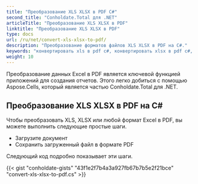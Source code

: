 ```yaml
---
title: "Преобразование XLS XLSX в PDF С#"
second_title: "Conholdate.Total для .NET"
articleTitle: "Преобразование XLS XLSX в PDF"
linktitle: "Преобразование XLS XLSX в PDF"
type: docs
url: /ru/net/convert-xls-xlsx-to-pdf/
description: "Преобразование форматов файлов XLS XLSX в PDF на C#."
keywords: "конвертировать xls в pdf c#, конвертировать xlsx в pdf c#, .NET конвертировать xls xlsx, xls в pdf .net, xlsx в pdf asp .net, конвертер c# для xls, конвертер c# для xlsx, excel в pdf c#, листы в pdf"
weight: 10
---
```


Преобразование данных Excel в PDF является ключевой функцией приложений для создания отчетов. Этого легко добиться с помощью Aspose.Cells, который является частью Conholdate.Total для .NET.

## **Преобразование XLS XLSX в PDF на C#**
Чтобы преобразовать XLS, XLSX или любой формат Excel в PDF, вы можете выполнить следующие простые шаги.

- Загрузите документ
- Сохранить загруженный файл в формате PDF

Следующий код подробно показывает эти шаги.

{{< gist "conholdate-gists" "43f1e2f7b4a3a927fb67b7b5e2f21bce" "convert-xls-xlsx-to-pdf.cs" >}}
